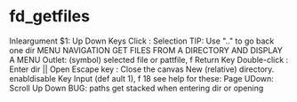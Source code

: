 # fd_getfiles 



 

 

Inleargument $1:
Up Down Keys Click : Selection
TIP: Use ".." to go back one dir
MENU NAVIGATION
GET FILES FROM A DIRECTORY AND DISPLAY A MENU
Outlet: (symbol) selected file or pattfile, f
Return Key Double-click : Enter dir || Open
Escape key : Close the canvas
New (relative) directory.
enabldisable Key Input (def ault 1), f 18
see help for these:
Page UDown: Scroll Up Down
BUG: paths get stacked when entering dir or opening


 
